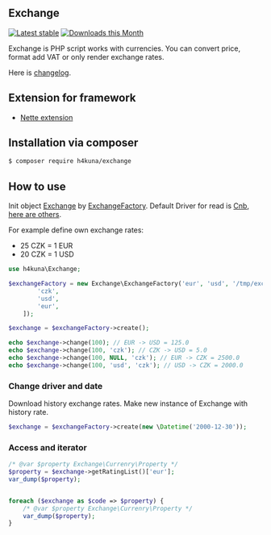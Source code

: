 Exchange
-------
[![Latest stable](https://img.shields.io/packagist/v/h4kuna/exchange.svg)](https://packagist.org/packages/h4kuna/exchange)
[![Downloads this Month](https://img.shields.io/packagist/dm/h4kuna/exchange.svg)](https://packagist.org/packages/h4kuna/exchange)

Exchange is PHP script works with currencies. You can convert price, format add VAT or only render exchange rates.

Here is [changelog](changelog.md).

## Extension for framework

- [Nette extension](//github.com/h4kuna/exchange-nette)

Installation via composer
-----------------------

```sh
$ composer require h4kuna/exchange
```

## How to use

Init object [Exchange](src/Exchange.php) by [ExchangeFactory](src/ExchangeFactory.php). Default Driver for read is [Cnb](src/Driver/Cnb/Day.php), [here are others](src/Driver).

For example define own exchange rates:

- 25 CZK = 1 EUR
- 20 CZK = 1 USD

```php
use h4kuna\Exchange;

$exchangeFactory = new Exchange\ExchangeFactory('eur', 'usd', '/tmp/exchange', [
		'czk',
		'usd',
		'eur',
	]);

$exchange = $exchangeFactory->create();

echo $exchange->change(100); // EUR -> USD = 125.0
echo $exchange->change(100, 'czk'); // CZK -> USD = 5.0
echo $exchange->change(100, NULL, 'czk'); // EUR -> CZK = 2500.0
echo $exchange->change(100, 'usd', 'czk'); // USD -> CZK = 2000.0
```

### Change driver and date

Download history exchange rates. Make new instance of Exchange with history rate.

```php
$exchange = $exchangeFactory->create(new \Datetime('2000-12-30'));
```

### Access and iterator

```php
/* @var $property Exchange\Currenry\Property */
$property = $exchange->getRatingList()['eur'];
var_dump($property);


foreach ($exchange as $code => $property) {
    /* @var $property Exchange\Currenry\Property */
    var_dump($property);
}
```
